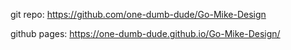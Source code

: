 git repo: https://github.com/one-dumb-dude/Go-Mike-Design

github pages: https://one-dumb-dude.github.io/Go-Mike-Design/